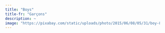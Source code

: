 ```yaml
---
title: "Boys"
title-fr: "Garçons"
description: ~
image: "https://pixabay.com/static/uploads/photo/2015/06/08/05/31/boy-801182_960_720.jpg"
---
```

